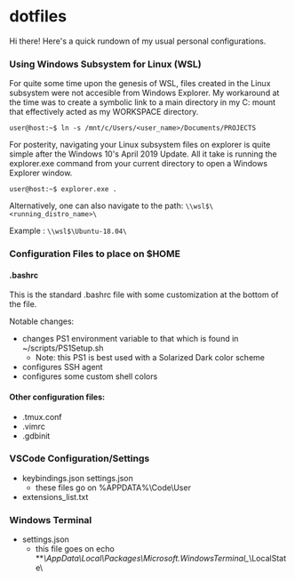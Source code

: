 # dotfiles
Hi there! Here's a quick rundown of my usual personal configurations.

### Using Windows Subsystem for Linux (WSL)
For quite some time upon the genesis of WSL, files created in the Linux subsystem were not accesible from Windows Explorer. My workaround at the time was to create a symbolic link to a main directory in my C: mount that effectively acted as my WORKSPACE directory.
```console
user@host:~$ ln -s /mnt/c/Users/<user_name>/Documents/PROJECTS
```

For posterity, navigating your Linux subsystem files on explorer is quite simple after the Windows 10's April 2019 Update. All it take is running the explorer.exe command from your current directory to open a Windows Explorer window.
```console
user@host:~$ explorer.exe .
```

Alternatively, one can also navigate to the path: ```\\wsl$\<running_distro_name>\```

Example : ```\\wsl$\Ubuntu-18.04\```

### Configuration Files to place on $HOME
#### .bashrc
This is the standard .bashrc file with some customization at the bottom of the file. 

Notable changes:
* changes PS1 environment variable to that which is found in ~/scripts/PS1Setup.sh
  * Note: this PS1 is best used with a Solarized Dark color scheme
* configures SSH agent
* configures some custom shell colors

#### Other configuration files:
* .tmux.conf
* .vimrc
* .gdbinit

### VSCode Configuration/Settings
* keybindings.json settings.json
  * these files go on %APPDATA%\Code\User
* extensions_list.txt

### Windows Terminal
* settings.json
  * this file goes on echo ***\AppData\Local\Packages\Microsoft.WindowsTerminal_*\LocalState\
